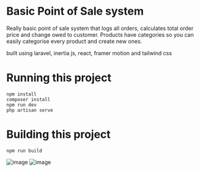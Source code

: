 # Basic Point of Sale system
Really basic point of sale system that logs all orders, calculates total order price and change owed to customer. 
Products have categories so you can easily categorise every product and create new ones. 

built using laravel, inertia js, react, framer motion and tailwind css


# Running this project
```
npm install
composer install 
npm run dev
php artisan serve
```

# Building this project
```
npm run build
```

![image](https://github.com/user-attachments/assets/042ccdaf-3f98-4434-a332-ed2e5ee73d5e)
![image](https://github.com/user-attachments/assets/112a03df-a664-4df0-812a-3fef1e3661f1)
